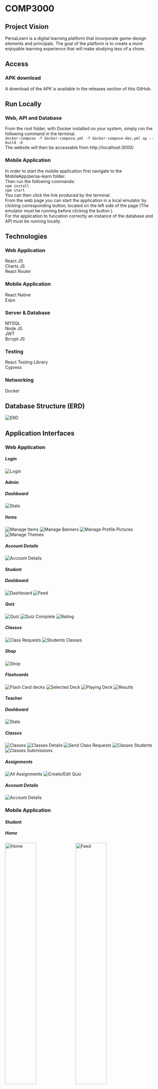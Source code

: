 # COMP3000
## Project Vision
PersaLearn is a digital learning platform that incorporate game-design elements and principals. The goal of the platform is to create a more enjoyable learning experience that will make studying less of a chore.
## Access
### APK download
A download of the APK is available in the releases section of this GitHub.
## Run Locally
### Web, API and Database
From the root folder, with Docker installed on your system, simply run the following command in the terminal.  
`docker-compose -f docker-compose.yml -f docker-compose-dev.yml up --build -d`  
The website will then be accessable from http://localhost:3000/
### Mobile Application
In order to start the mobile application first navigate to the MobileApp/persa-learn folder.  
Then run the following commands:  
`npm install`     
`npm start`  
You can then click the link produced by the terminal.   
From the web page you can start the application in a local emulator by clicking corresponding button, located on the left side of the page (The emulator must be running before clicking the button.).  
For the application to funcation correctly an instance of the database and API must be running locally.
## Technologies
### Web Application
React JS  
Charts JS  
React Router  
### Mobile Application
React Native  
Expo  
### Server & Database
MYSQL  
Node JS  
JWT  
Bcrypt JS 
### Testing
React Testing Library   
Cypress
### Networking
Docker
## Database Structure (ERD)
![ERD](https://user-images.githubusercontent.com/57601700/178161687-b176083b-168f-4185-bc67-e8ddc953a92f.png)


## Application Interfaces
### Web Application

##### Login
![Login](https://user-images.githubusercontent.com/57601700/177010164-a304081b-abfa-4122-b41b-6aeb3d37e4f0.png)
#### Admin

##### Dashboard
![Stats](https://user-images.githubusercontent.com/57601700/177010198-b07976e9-9046-4826-a608-f690b826e9d5.png)

##### Items
![Manage Items](https://user-images.githubusercontent.com/57601700/177010241-ff905ef1-2414-4090-ae97-5e6f6d2ac62c.png)
![Manage Banners](https://user-images.githubusercontent.com/57601700/177010245-0b5e6db4-c543-4420-95ce-3f81b75a3dbc.png)
![Manage Profile Pictures](https://user-images.githubusercontent.com/57601700/177010250-4352a98c-17f5-41b7-9b7a-1adf52ca2c54.png)
![Manage Themes](https://user-images.githubusercontent.com/57601700/177010254-c4fe1c0b-3401-4af9-baf1-5e33cc762df0.png)

##### Account Details
![Account Details](https://user-images.githubusercontent.com/57601700/177010258-69465823-1de9-4131-9373-ac6b138de4de.png)
#### Student

##### Dashboard
![Dashboard](https://user-images.githubusercontent.com/57601700/177010725-9ce07ec9-aa75-45b7-af82-6f0dbd73be3c.png)
![Feed](https://user-images.githubusercontent.com/57601700/177010732-4fca2ac7-e41a-4c1f-b642-f8ba945b2fbc.png)

##### Quiz
![Quiz](https://user-images.githubusercontent.com/57601700/177010726-5abd7ee5-70d1-4f9f-8e5a-db5b59495677.png)
![Quiz Complete](https://user-images.githubusercontent.com/57601700/177010727-8699d9cb-6220-4152-a8f6-a567f778b739.png)
![Rating](https://user-images.githubusercontent.com/57601700/177010729-4772ae7d-5c2f-43c1-a834-12522dc6b193.png)

##### Classes
![Class Requests](https://user-images.githubusercontent.com/57601700/177010784-3070a4e8-eec8-40cf-84de-91c3c450ed99.png)
![Students Classes](https://user-images.githubusercontent.com/57601700/177010786-52ff8949-fb51-45ee-8e32-8fd01d4a17af.png)

##### Shop
![Shop](https://user-images.githubusercontent.com/57601700/177010813-5354745a-bd29-4d12-8676-ba239c8e59dc.png)

##### Flashcards
![Flash Card decks](https://user-images.githubusercontent.com/57601700/177010842-340b50a5-e458-474e-97ae-a895c577c57e.png)
![Selected Deck](https://user-images.githubusercontent.com/57601700/177010889-7982a574-27d1-4b83-8a8e-124bab9daa06.png)
![Playing Deck](https://user-images.githubusercontent.com/57601700/177010894-adec28af-5541-45f9-9d1f-0ebc018ac324.png)
![Results](https://user-images.githubusercontent.com/57601700/177010897-b97ffe17-1948-40d6-8ff5-fe4d16b4619d.png)


#### Teacher
##### Dashboard
![Stats](https://user-images.githubusercontent.com/57601700/177011054-0413b6ee-8da8-4285-9901-2455082ef4ce.png)

##### Classes
![Classes](https://user-images.githubusercontent.com/57601700/177011072-2eba9ed6-5fea-493d-9ae5-63fb3b81e852.png)
![Classes Details](https://user-images.githubusercontent.com/57601700/177011075-fe99fc02-6f8f-47ce-8455-0215be63e509.png)
![Send Class Requests](https://user-images.githubusercontent.com/57601700/177011078-768527d4-44b8-4902-883c-6a67059c1baa.png)
![Classes Students](https://user-images.githubusercontent.com/57601700/177011081-f07d655a-693e-4274-a6db-bef4835ed3a6.png)
![Classes Submissions](https://user-images.githubusercontent.com/57601700/177011084-bb36b349-11b3-474a-9f60-6e7d62c18f44.png)

##### Assignments
![All Assignments](https://user-images.githubusercontent.com/57601700/177011087-0eed478f-464d-443d-8c70-ed63f2f372c9.png)
![Create/Edit Quiz](https://user-images.githubusercontent.com/57601700/177011092-eaccbed3-85b9-4434-8ee4-8829c1cddfd3.png)

##### Account Details
![Account Details](https://user-images.githubusercontent.com/57601700/177011098-55005a61-9679-4699-b6ff-8aad184229e5.png)
### Mobile Application
#### Student
##### Home
<div>
<img src="https://user-images.githubusercontent.com/57601700/177013389-f81543ee-c10c-4837-bdb3-e17cfbded82b.png" width="45%" alt="Home">
<img src="https://user-images.githubusercontent.com/57601700/177013388-138df7b7-bc62-403a-8045-1cf02a00c302.png" width="45%" alt="Feed">
</div>

##### Shop
<img src="https://user-images.githubusercontent.com/57601700/177013393-e0266a16-e53d-4cda-ae2b-1f1b9159fd1e.png" width="45%" alt="Shop">

##### User Details
<img src="https://user-images.githubusercontent.com/57601700/177013392-ce363146-01b7-41d7-bc55-46e4a034afd9.png" width="45%" alt="User Details">

##### Classes
<div>
<img src="https://user-images.githubusercontent.com/57601700/177013391-6a880873-0151-444e-896f-2379731483d2.png" width="45%" alt="Class Requests">
<img src="https://user-images.githubusercontent.com/57601700/177013390-de9dad3a-23e4-4d16-b9ef-908b7c5b9f37.png" width="45%" alt="Classes">
</div>

##### Quiz
<div>
<img src="https://user-images.githubusercontent.com/57601700/177013387-761930a0-1d44-468b-957d-d181be38a62f.png" width="45%" alt="Quiz">
<img src="https://user-images.githubusercontent.com/57601700/177013386-732a046d-d5af-4fa8-b14c-1b9da5f36e0c.png" width="45%" alt="Results">
<img src="https://user-images.githubusercontent.com/57601700/177013384-9fe3d444-bc0b-47ce-acc6-7d6ee54024c3.png" width="45%" alt="Rating">
</div>





